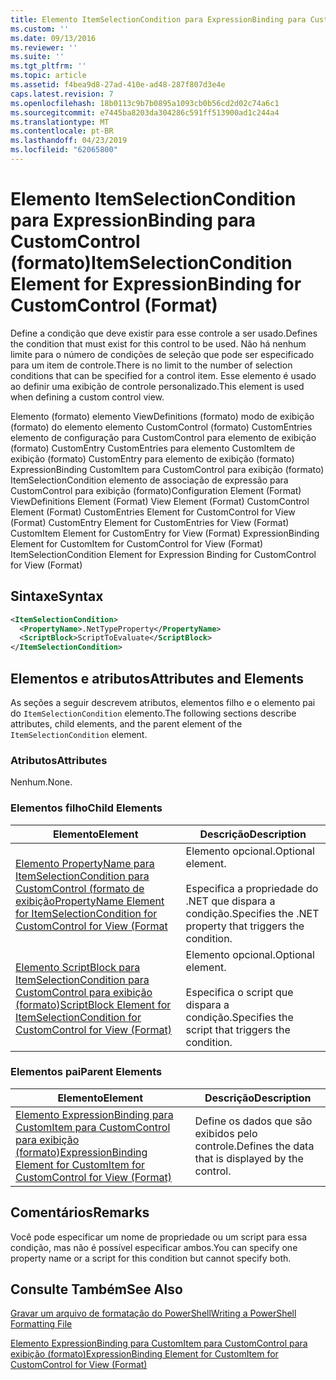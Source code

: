 ```yaml
---
title: Elemento ItemSelectionCondition para ExpressionBinding para CustomControl (formato) | Microsoft Docs
ms.custom: ''
ms.date: 09/13/2016
ms.reviewer: ''
ms.suite: ''
ms.tgt_pltfrm: ''
ms.topic: article
ms.assetid: f4bea9d8-27ad-410e-ad48-287f807d3e4e
caps.latest.revision: 7
ms.openlocfilehash: 18b0113c9b7b0895a1093cb0b56cd2d02c74a6c1
ms.sourcegitcommit: e7445ba8203da304286c591ff513900ad1c244a4
ms.translationtype: MT
ms.contentlocale: pt-BR
ms.lasthandoff: 04/23/2019
ms.locfileid: "62065800"
---
```

# <a name="itemselectioncondition-element-for-expressionbinding-for-customcontrol-format"></a><span data-ttu-id="801f5-102">Elemento ItemSelectionCondition para ExpressionBinding para CustomControl (formato)</span><span class="sxs-lookup"><span data-stu-id="801f5-102">ItemSelectionCondition Element for ExpressionBinding for CustomControl (Format)</span></span>

<span data-ttu-id="801f5-103">Define a condição que deve existir para esse controle a ser usado.</span><span class="sxs-lookup"><span data-stu-id="801f5-103">Defines the condition that must exist for this control to be used.</span></span> <span data-ttu-id="801f5-104">Não há nenhum limite para o número de condições de seleção que pode ser especificado para um item de controle.</span><span class="sxs-lookup"><span data-stu-id="801f5-104">There is no limit to the number of selection conditions that can be specified for a control item.</span></span> <span data-ttu-id="801f5-105">Esse elemento é usado ao definir uma exibição de controle personalizado.</span><span class="sxs-lookup"><span data-stu-id="801f5-105">This element is used when defining a custom control view.</span></span>

<span data-ttu-id="801f5-106">Elemento (formato) elemento ViewDefinitions (formato) modo de exibição (formato) do elemento elemento CustomControl (formato) CustomEntries elemento de configuração para CustomControl para elemento de exibição (formato) CustomEntry CustomEntries para elemento CustomItem de exibição (formato) CustomEntry para elemento de exibição (formato) ExpressionBinding CustomItem para CustomControl para exibição (formato) ItemSelectionCondition elemento de associação de expressão para CustomControl para exibição (formato)</span><span class="sxs-lookup"><span data-stu-id="801f5-106">Configuration Element (Format) ViewDefinitions Element (Format) View Element (Format) CustomControl Element (Format) CustomEntries Element for CustomControl for View (Format) CustomEntry Element for CustomEntries for View (Format) CustomItem Element for CustomEntry for View (Format) ExpressionBinding Element for CustomItem for CustomControl for View (Format) ItemSelectionCondition Element for Expression Binding for CustomControl for View (Format)</span></span>

## <a name="syntax"></a><span data-ttu-id="801f5-107">Sintaxe</span><span class="sxs-lookup"><span data-stu-id="801f5-107">Syntax</span></span>

```xml
<ItemSelectionCondition>
  <PropertyName>.NetTypeProperty</PropertyName>
  <ScriptBlock>ScriptToEvaluate</ScriptBlock>
</ItemSelectionCondition>
```

## <a name="attributes-and-elements"></a><span data-ttu-id="801f5-108">Elementos e atributos</span><span class="sxs-lookup"><span data-stu-id="801f5-108">Attributes and Elements</span></span>

<span data-ttu-id="801f5-109">As seções a seguir descrevem atributos, elementos filho e o elemento pai do `ItemSelectionCondition` elemento.</span><span class="sxs-lookup"><span data-stu-id="801f5-109">The following sections describe attributes, child elements, and the parent element of the `ItemSelectionCondition` element.</span></span>

### <a name="attributes"></a><span data-ttu-id="801f5-110">Atributos</span><span class="sxs-lookup"><span data-stu-id="801f5-110">Attributes</span></span>

<span data-ttu-id="801f5-111">Nenhum.</span><span class="sxs-lookup"><span data-stu-id="801f5-111">None.</span></span>

### <a name="child-elements"></a><span data-ttu-id="801f5-112">Elementos filho</span><span class="sxs-lookup"><span data-stu-id="801f5-112">Child Elements</span></span>

|<span data-ttu-id="801f5-113">Elemento</span><span class="sxs-lookup"><span data-stu-id="801f5-113">Element</span></span>|<span data-ttu-id="801f5-114">Descrição</span><span class="sxs-lookup"><span data-stu-id="801f5-114">Description</span></span>|
|-------------|-----------------|
|[<span data-ttu-id="801f5-115">Elemento PropertyName para ItemSelectionCondition para CustomControl (formato de exibição</span><span class="sxs-lookup"><span data-stu-id="801f5-115">PropertyName Element for ItemSelectionCondition for CustomControl for View (Format</span></span>](./propertyname-element-for-itemselectioncondition-for-customcontrol-for-view-format.md)|<span data-ttu-id="801f5-116">Elemento opcional.</span><span class="sxs-lookup"><span data-stu-id="801f5-116">Optional element.</span></span><br /><br /> <span data-ttu-id="801f5-117">Especifica a propriedade do .NET que dispara a condição.</span><span class="sxs-lookup"><span data-stu-id="801f5-117">Specifies the .NET property that triggers the condition.</span></span>|
|[<span data-ttu-id="801f5-118">Elemento ScriptBlock para ItemSelectionCondition para CustomControl para exibição (formato)</span><span class="sxs-lookup"><span data-stu-id="801f5-118">ScriptBlock Element for ItemSelectionCondition for CustomControl for View (Format)</span></span>](./scriptblock-element-for-itemselectioncondition-for-customcontrol-for-view-format.md)|<span data-ttu-id="801f5-119">Elemento opcional.</span><span class="sxs-lookup"><span data-stu-id="801f5-119">Optional element.</span></span><br /><br /> <span data-ttu-id="801f5-120">Especifica o script que dispara a condição.</span><span class="sxs-lookup"><span data-stu-id="801f5-120">Specifies the script that triggers the condition.</span></span>|

### <a name="parent-elements"></a><span data-ttu-id="801f5-121">Elementos pai</span><span class="sxs-lookup"><span data-stu-id="801f5-121">Parent Elements</span></span>

|<span data-ttu-id="801f5-122">Elemento</span><span class="sxs-lookup"><span data-stu-id="801f5-122">Element</span></span>|<span data-ttu-id="801f5-123">Descrição</span><span class="sxs-lookup"><span data-stu-id="801f5-123">Description</span></span>|
|-------------|-----------------|
|[<span data-ttu-id="801f5-124">Elemento ExpressionBinding para CustomItem para CustomControl para exibição (formato)</span><span class="sxs-lookup"><span data-stu-id="801f5-124">ExpressionBinding Element for CustomItem for CustomControl for View (Format)</span></span>](./expressionbinding-element-for-customitem-for-customcontrol-for-view-format.md)|<span data-ttu-id="801f5-125">Define os dados que são exibidos pelo controle.</span><span class="sxs-lookup"><span data-stu-id="801f5-125">Defines the data that is displayed by the control.</span></span>|

## <a name="remarks"></a><span data-ttu-id="801f5-126">Comentários</span><span class="sxs-lookup"><span data-stu-id="801f5-126">Remarks</span></span>

<span data-ttu-id="801f5-127">Você pode especificar um nome de propriedade ou um script para essa condição, mas não é possível especificar ambos.</span><span class="sxs-lookup"><span data-stu-id="801f5-127">You can specify one property name or a script for this condition but cannot specify both.</span></span>

## <a name="see-also"></a><span data-ttu-id="801f5-128">Consulte Também</span><span class="sxs-lookup"><span data-stu-id="801f5-128">See Also</span></span>

[<span data-ttu-id="801f5-129">Gravar um arquivo de formatação do PowerShell</span><span class="sxs-lookup"><span data-stu-id="801f5-129">Writing a PowerShell Formatting File</span></span>](./writing-a-powershell-formatting-file.md)

[<span data-ttu-id="801f5-130">Elemento ExpressionBinding para CustomItem para CustomControl para exibição (formato)</span><span class="sxs-lookup"><span data-stu-id="801f5-130">ExpressionBinding Element for CustomItem for CustomControl for View (Format)</span></span>](./expressionbinding-element-for-customitem-for-customcontrol-for-view-format.md)
